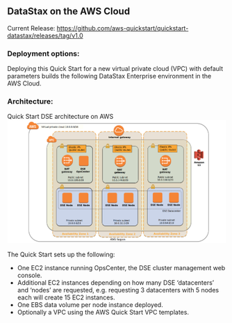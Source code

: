 ## DataStax on the AWS Cloud

Current Release: https://github.com/aws-quickstart/quickstart-datastax/releases/tag/v1.0

### Deployment options:

Deploying this Quick Start for a new virtual private cloud (VPC) with default parameters builds the following DataStax Enterprise environment in the AWS Cloud.

### Architecture:
Quick Start DSE architecture on AWS
![quickstart-datastax](/images/datastax.png)

The Quick Start sets up the following:
* One EC2 instance running OpsCenter, the DSE cluster management web console.
* Additional EC2 instances depending on how many DSE ‘datacenters’ and ‘nodes’ are requested, e.g. requesting 3 datacenters with 5 nodes each will create 15 EC2 instances.
* One EBS data volume per node instance deployed.
* Optionally a VPC using the AWS Quick Start VPC templates.


